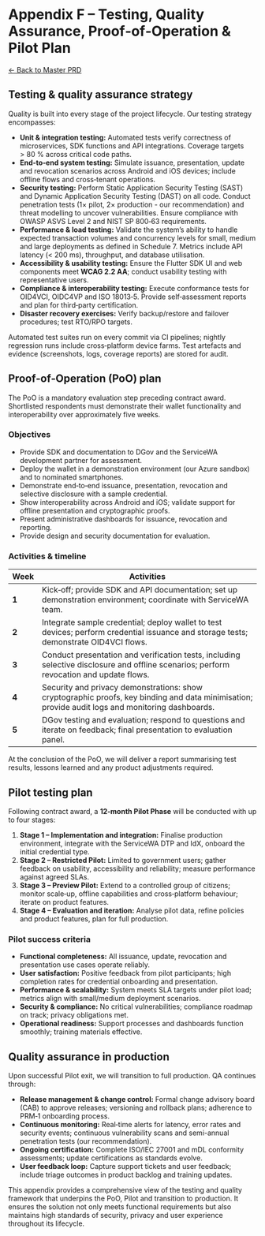 # Appendix F – Testing, Quality Assurance, Proof‑of‑Operation & Pilot Plan

[← Back to Master PRD](./PRD_Master.md#documentation-structure)

## Testing & quality assurance strategy

Quality is built into every stage of the project lifecycle.  Our testing strategy encompasses:

* **Unit & integration testing:** Automated tests verify correctness of microservices, SDK functions and API integrations.  Coverage targets > 80 % across critical code paths.
* **End‑to‑end system testing:** Simulate issuance, presentation, update and revocation scenarios across Android and iOS devices; include offline flows and cross‑tenant operations.
* **Security testing:** Perform Static Application Security Testing (SAST) and Dynamic Application Security Testing (DAST) on all code.  Conduct penetration tests (1× pilot, 2× production - our recommendation) and threat modelling to uncover vulnerabilities.  Ensure compliance with OWASP ASVS Level 2 and NIST SP 800‑63 requirements.
* **Performance & load testing:** Validate the system’s ability to handle expected transaction volumes and concurrency levels for small, medium and large deployments as defined in Schedule 7.  Metrics include API latency (< 200 ms), throughput, and database utilisation.
* **Accessibility & usability testing:** Ensure the Flutter SDK UI and web components meet **WCAG 2.2 AA**; conduct usability testing with representative users.
* **Compliance & interoperability testing:** Execute conformance tests for OID4VCI, OIDC4VP and ISO 18013‑5.  Provide self‑assessment reports and plan for third‑party certification.
* **Disaster recovery exercises:** Verify backup/restore and failover procedures; test RTO/RPO targets.

Automated test suites run on every commit via CI pipelines; nightly regression runs include cross‑platform device farms.  Test artefacts and evidence (screenshots, logs, coverage reports) are stored for audit.

## Proof‑of‑Operation (PoO) plan

The PoO is a mandatory evaluation step preceding contract award.  Shortlisted respondents must demonstrate their wallet functionality and interoperability over approximately five weeks.

### Objectives

* Provide SDK and documentation to DGov and the ServiceWA development partner for assessment.
* Deploy the wallet in a demonstration environment (our Azure sandbox) and to nominated smartphones.
* Demonstrate end‑to‑end issuance, presentation, revocation and selective disclosure with a sample credential.
* Show interoperability across Android and iOS; validate support for offline presentation and cryptographic proofs.
* Present administrative dashboards for issuance, revocation and reporting.
* Provide design and security documentation for evaluation.

### Activities & timeline

| Week | Activities |
| --- | --- |
| **1** | Kick‑off; provide SDK and API documentation; set up demonstration environment; coordinate with ServiceWA team. |
| **2** | Integrate sample credential; deploy wallet to test devices; perform credential issuance and storage tests; demonstrate OID4VCI flows. |
| **3** | Conduct presentation and verification tests, including selective disclosure and offline scenarios; perform revocation and update flows. |
| **4** | Security and privacy demonstrations: show cryptographic proofs, key binding and data minimisation; provide audit logs and monitoring dashboards. |
| **5** | DGov testing and evaluation; respond to questions and iterate on feedback; final presentation to evaluation panel. |

At the conclusion of the PoO, we will deliver a report summarising test results, lessons learned and any product adjustments required.

## Pilot testing plan

Following contract award, a **12‑month Pilot Phase** will be conducted with up to four stages:

1. **Stage 1 – Implementation and integration:** Finalise production environment, integrate with the ServiceWA DTP and IdX, onboard the initial credential type.
2. **Stage 2 – Restricted Pilot:** Limited to government users; gather feedback on usability, accessibility and reliability; measure performance against agreed SLAs.
3. **Stage 3 – Preview Pilot:** Extend to a controlled group of citizens; monitor scale‑up, offline capabilities and cross‑platform behaviour; iterate on product features.
4. **Stage 4 – Evaluation and iteration:** Analyse pilot data, refine policies and product features, plan for full production.

### Pilot success criteria

* **Functional completeness:** All issuance, update, revocation and presentation use cases operate reliably.
* **User satisfaction:** Positive feedback from pilot participants; high completion rates for credential onboarding and presentation.
* **Performance & scalability:** System meets SLA targets under pilot load; metrics align with small/medium deployment scenarios.
* **Security & compliance:** No critical vulnerabilities; compliance roadmap on track; privacy obligations met.
* **Operational readiness:** Support processes and dashboards function smoothly; training materials effective.

## Quality assurance in production

Upon successful Pilot exit, we will transition to full production.  QA continues through:

* **Release management & change control:** Formal change advisory board (CAB) to approve releases; versioning and rollback plans; adherence to PRM‑1 onboarding process.
* **Continuous monitoring:** Real‑time alerts for latency, error rates and security events; continuous vulnerability scans and semi-annual penetration tests (our recommendation).
* **Ongoing certification:** Complete ISO/IEC 27001 and mDL conformity assessments; update certifications as standards evolve.
* **User feedback loop:** Capture support tickets and user feedback; include triage outcomes in product backlog and training updates.

This appendix provides a comprehensive view of the testing and quality framework that underpins the PoO, Pilot and transition to production.  It ensures the solution not only meets functional requirements but also maintains high standards of security, privacy and user experience throughout its lifecycle.
